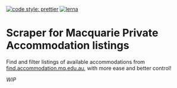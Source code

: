 [![code style: prettier](https://img.shields.io/badge/code_style-prettier-ff69b4.svg?style=flat-square)](https://github.com/prettier/prettier)
[![lerna](https://img.shields.io/badge/maintained%20with-lerna-cc00ff.svg?style=flat-square)](https://lerna.js.org/)

# Scraper for Macquarie Private Accommodation listings

Find and filter listings of available accommodations from [find.accommodation.mq.edu.au](find.accommodation.mq.edu.au), with more ease and better control!

*WIP*
